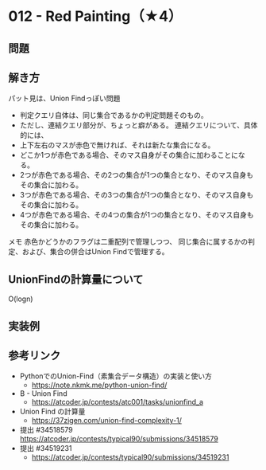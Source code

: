 # 012 - Red Painting（★4）
## 問題

## 解き方
パット見は、Union Findっぽい問題
- 判定クエリ自体は、同じ集合であるかの判定問題そのもの。
- ただし、連結クエリ部分が、ちょっと癖がある。
連結クエリについて、具体的には、
- 上下左右のマスが赤色で無ければ、それは新たな集合になる。
- どこか1つが赤色である場合、そのマス自身がその集合に加わることになる。
- 2つが赤色である場合、その2つの集合が1つの集合となり、そのマス自身もその集合に加わる。
- 3つが赤色である場合、その3つの集合が1つの集合となり、そのマス自身もその集合に加わる。
- 4つが赤色である場合、その4つの集合が1つの集合となり、そのマス自身もその集合に加わる。

メモ
赤色かどうかのフラグは二重配列で管理しつつ、
同じ集合に属するかの判定、および、集合の併合はUnion Findで管理する。

## UnionFindの計算量について
O(logn)

## 実装例

## 参考リンク
- PythonでのUnion-Find（素集合データ構造）の実装と使い方
	- https://note.nkmk.me/python-union-find/
- B - Union Find
	- https://atcoder.jp/contests/atc001/tasks/unionfind_a
- Union Find の計算量
	- https://37zigen.com/union-find-complexity-1/
- 提出 #34518579
	https://atcoder.jp/contests/typical90/submissions/34518579
- 提出 #34519231
	- https://atcoder.jp/contests/typical90/submissions/34519231